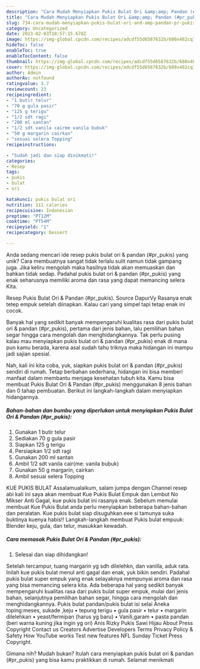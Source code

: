 ```yaml
---
description: "Cara Mudah Menyiapkan Pukis Bulat Ori &amp;amp; Pandan (#pr_pukis) yang Bisa Manjain Lidah"
title: "Cara Mudah Menyiapkan Pukis Bulat Ori &amp;amp; Pandan (#pr_pukis) yang Bisa Manjain Lidah"
slug: 734-cara-mudah-menyiapkan-pukis-bulat-ori-and-amp-pandan-pr-pukis-yang-bisa-manjain-lidah
category: Uncategorized
date: 2023-02-03T18:57:15.678Z
image: https://img-global.cpcdn.com/recipes/adcdf55d6587632b/680x482cq70/pukis-bulat-ori-pandan-pr_pukis-foto-resep-utama.jpg
hideToc: false
enableToc: true
enableTocContent: false
thumbnail: https://img-global.cpcdn.com/recipes/adcdf55d6587632b/680x482cq70/pukis-bulat-ori-pandan-pr_pukis-foto-resep-utama.jpg
cover: https://img-global.cpcdn.com/recipes/adcdf55d6587632b/680x482cq70/pukis-bulat-ori-pandan-pr_pukis-foto-resep-utama.jpg
author: Admin
authorAv: notfound
ratingvalue: 3.7
reviewcount: 23
recipeingredient:
- "1 butir telur"
- "70 g gula pasir"
- "125 g terigu"
- "1/2 sdt ragi"
- "200 ml santan"
- "1/2 sdt vanila cairme vanila bubuk"
- "50 g margarin cairkan"
- "sesuai selera Topping"
recipeinstructions:

- "Sudah jadi dan siap dinikmati!"
categories:
- Resep
tags:
- pukis
- bulat
- ori

katakunci: pukis bulat ori 
nutrition: 111 calories
recipecuisine: Indonesian
preptime: "PT12M"
cooktime: "PT54M"
recipeyield: "1"
recipecategory: Dessert

---
```





Anda sedang mencari ide resep pukis bulat ori &amp; pandan (#pr_pukis) yang unik? Cara membuatnya sangat tidak terlalu sulit namun tidak gampang juga. Jika keliru mengolah maka hasilnya tidak akan memuaskan dan bahkan tidak sedap. Padahal pukis bulat ori &amp; pandan (#pr_pukis) yang enak seharusnya memiliki aroma dan rasa yang dapat memancing selera Kita.





Resep Pukis Bulat Ori &amp; Pandan (#pr_pukis). Source DapurVy Rasanya enak tetep empuk setelah diinapkan. Kalau cari yang simpel tapi tetap enak ini cocok.

Banyak hal yang sedikit banyak mempengaruhi kualitas rasa dari pukis bulat ori &amp; pandan (#pr_pukis), pertama dari jenis bahan, lalu pemilihan bahan segar hingga cara mengolah dan menghidangkannya. Tak perlu pusing kalau mau menyiapkan pukis bulat ori &amp; pandan (#pr_pukis) enak di mana pun kamu berada, karena asal sudah tahu triknya maka hidangan ini mampu jadi sajian spesial.






Nah, kali ini kita coba, yuk, siapkan pukis bulat ori &amp; pandan (#pr_pukis) sendiri di rumah. Tetap berbahan sederhana, hidangan ini bisa memberi manfaat dalam membantu menjaga kesehatan tubuh kita. Kamu bisa membuat Pukis Bulat Ori &amp; Pandan (#pr_pukis) menggunakan 8 jenis bahan dan 0 tahap pembuatan. Berikut ini langkah-langkah dalam menyiapkan hidangannya.

<!--inarticleads1-->

##### Bahan-bahan dan bumbu yang diperlukan untuk menyiapkan Pukis Bulat Ori &amp; Pandan (#pr_pukis):

1. Gunakan 1 butir telur
1. Sediakan 70 g gula pasir
1. Siapkan 125 g terigu
1. Persiapkan 1/2 sdt ragi
1. Gunakan 200 ml santan
1. Ambil 1/2 sdt vanila cair(me: vanila bubuk)
1. Gunakan 50 g margarin, cairkan
1. Ambil sesuai selera Topping


KUE PUKIS BULAT Assalamualaikum, salam jumpa dengan Channel resep abi kali ini saya akan membuat Kue Pukis Bulat Empuk dan Lembut No Mikser Anti Gagal, kue pukis bulat ini rasanya enak. Sebelum memulai membuat Kue Pukis Bulat anda perlu menyiapkan beberapa bahan-bahan dan peralatan. Kue pukis bulat siap disuguhkan.eee si tamunya suka buktinya kuenya habis!! Langkah-langkah membuat Pukis bulat empuuk: Blender keju, gula, dan telur, masukkan kewadah. 

<!--inarticleads2-->

##### Cara memasak Pukis Bulat Ori &amp; Pandan (#pr_pukis):


1. Selesai dan siap dihidangkan!

Setelah tercampur, tuang margarin yg sdh dilelehkn, dan vanilla, aduk rata. Inilah kue pukis bulat menul anti gagal dan enak, yuk bikin sendiri. Padahal pukis bulat super empuk yang enak selayaknya mempunyai aroma dan rasa yang bisa memancing selera kita. Ada beberapa hal yang sedikit banyak mempengaruhi kualitas rasa dari pukis bulat super empuk, mulai dari jenis bahan, selanjutnya pemilihan bahan segar, hingga cara mengolah dan menghidangkannya. Pukis bulat pandan/pukis bulat isi selai Aneka toping:meses, sukade ,keju • tepung terigu • gula pasir • telur • margarin dilelehkan • yeast/fermipan (harus yg baru) • Vanili,garam • pasta pandan (beri warna kuning jika ingin yg ori) Anis Rizky Pukis Sawi Hijau About Press Copyright Contact us Creators Advertise Developers Terms Privacy Policy &amp; Safety How YouTube works Test new features NFL Sunday Ticket Press Copyright. 

Gimana nih? Mudah bukan? Itulah cara menyiapkan pukis bulat ori &amp; pandan (#pr_pukis) yang bisa kamu praktikkan di rumah. Selamat menikmati
